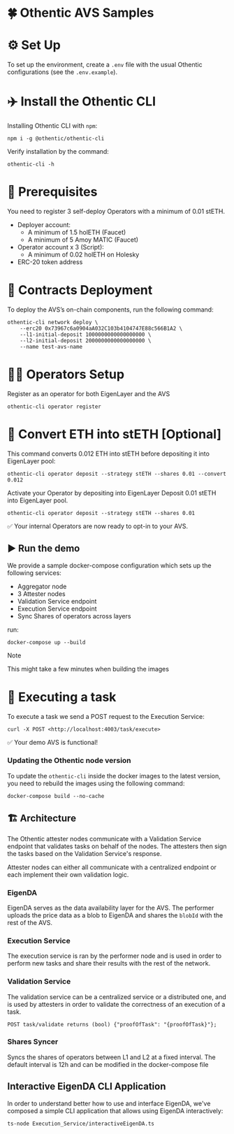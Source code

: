 # 🍀 Othentic AVS Samples

# ⚙️ Set Up

To set up the environment, create a `.env` file with the usual Othentic
configurations (see the `.env.example`).


# ✈️ Install the Othentic CLI 
Installing Othentic CLI with `npm`:

```console
npm i -g @othentic/othentic-cli
```

Verify installation by the command:

```console
othentic-cli -h
```
# 🧰 Prerequisites
You need to register 3 self-deploy Operators with a minimum of 0.01 stETH.

* Deployer account:
   * A minimum of 1.5 holETH (Faucet)
   * A minimum of 5 Amoy MATIC (Faucet)
* Operator account x 3 (Script):
   * A minimum of 0.02 holETH on Holesky
* ERC-20 token address

# 📑 Contracts Deployment
To deploy the AVS’s on-chain components, run the following command:

``` console
othentic-cli network deploy \
    --erc20 0x73967c6a0904aA032C103b4104747E88c566B1A2 \
    --l1-initial-deposit 1000000000000000000 \
    --l2-initial-deposit 2000000000000000000 \
    --name test-avs-name
```

# 🏋️‍♂️ Operators Setup
Register as an operator for both EigenLayer and the AVS
``` console
othentic-cli operator register
```

# 🔁 Convert ETH into stETH [Optional]
This command converts 0.012 ETH into stETH before depositing it into EigenLayer pool:

``` console
othentic-cli operator deposit --strategy stETH --shares 0.01 --convert 0.012 
```

Activate your Operator by depositing into EigenLayer 
Deposit 0.01 stETH into EigenLayer pool.

``` console 
othentic-cli operator deposit --strategy stETH --shares 0.01
```
✅  Your internal Operators are now ready to opt-in to your AVS.

## ▶️ Run the demo
We provide a sample docker-compose configuration which sets up the following
services:

- Aggregator node
- 3 Attester nodes
- Validation Service endpoint
- Execution Service endpoint
- Sync Shares of operators across layers


run:
```console
docker-compose up --build
```

> [!NOTE]
> This might take a few minutes when building the images


# 🚀 Executing a task
To execute a task we send a 
POST request to the Execution Service:


``` console 
curl -X POST <http://localhost:4003/task/execute>
```
✅  Your demo AVS is functional!


### Updating the Othentic node version
To update the `othentic-cli` inside the docker images to the latest version, you
need to rebuild the images using the following command:
```console
docker-compose build --no-cache
```

## 🏗️ Architecture
The Othentic attester nodes communicate with a Validation Service endpoint that
validates tasks on behalf of the nodes. The attesters then sign the tasks based
on the Validation Service's response.

Attester nodes can either all communicate with a centralized endpoint or each
implement their own validation logic.

### EigenDA
EigenDA serves as the data availability layer for the AVS. The performer uploads the price data as a blob to EigenDA and shares the `blobId` with the rest of the AVS.

### Execution Service
The execution service is ran by the performer node and is used in order to perform new tasks and share their results with the rest of the network.  

### Validation Service
The validation service can be a centralized service or a distributed one, and is used by attesters in order to validate the correctness of an execution of a task.
```
POST task/validate returns (bool) {"proofOfTask": "{proofOfTask}"};
```

### Shares Syncer
Syncs the shares of operators between L1 and L2 at a fixed interval. The default interval is 12h and can be modified in the docker-compose file

## Interactive EigenDA CLI Application
In order to understand better how to use and interface EigenDA, we've composed a simple CLI application that allows using EigenDA interactively:
```console
ts-node Execution_Service/interactiveEigenDA.ts
```
